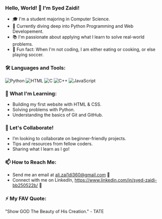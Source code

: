 ### Hello, World! 👋 I'm Syed Zaidi!
- 🎓 I'm a student majoring in Computer Science.
- 🚀 Currently diving deep into Python Programming and Web Developement.
- 📚 I'm passionate about applying what I learn to solve real-world problems.
- 🎨 Fun fact: When I'm not coding, I am either eating or cooking, or else playing soccer.
  
### 🛠 Languages and Tools:
![Python](https://img.shields.io/badge/-Python-black?style=flat-square&logo=python)
![HTML](https://img.shields.io/badge/-HTML-black?style=flat-square&logo=html)
![C](https://img.shields.io/badge/-C-black?style=flat-square&logo=c)
![C++](https://img.shields.io/badge/-C++-black?style=flat-square&logo=cplusplus)
![JavaScript](https://img.shields.io/badge/-JavaScript-black?style=flat-square&logo=javascript)



### 🌟 What I'm Learning:
- Building my first website with HTML & CSS.
- Solving problems with Python.
- Understanding the basics of Git and GitHub.

### 👯 Let's Collaborate!
- I’m looking to collaborate on beginner-friendly projects.
- Tips and resources from fellow coders.
- Sharing what I learn as I go!


### 📫 How to Reach Me:
- Send me an email at ali.zai1di360@gmail.com 💌
- Connect with me on LinkedIn, https://www.linkedin.com/in/syed-zaidi-bb250522b/ 💼

### ⚡ My FAV Quote:
"Show GOD The Beauty of His Creation." - TATE
